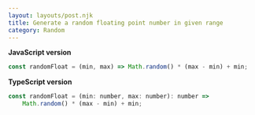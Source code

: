 ```yaml
---
layout: layouts/post.njk
title: Generate a random floating point number in given range
category: Random
---
```


**JavaScript version**

```js
const randomFloat = (min, max) => Math.random() * (max - min) + min;
```

**TypeScript version**

```js
const randomFloat = (min: number, max: number): number =>
	Math.random() * (max - min) + min;
```
